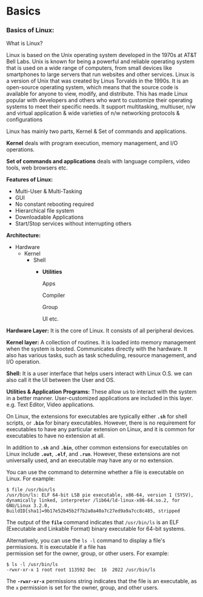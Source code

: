 # Basics

### **Basics of Linux:**

What is Linux?

Linux is based on the Unix operating system developed in the 1970s at AT\&T Bell Labs. Unix is known for being a powerful and reliable operating system that is used on a wide range of computers, from small devices like smartphones to large servers that run websites and other services. Linux is a version of Unix that was created by Linus Torvalds in the 1990s. It is an open-source operating system, which means that the source code is available for anyone to view, modify, and distribute. This has made Linux popular with developers and others who want to customize their operating systems to meet their specific needs. It support multitasking, multiuser, n/w and virtual application & wide varieties of n/w networking protocols & configurations

Linux has mainly two parts, Kernel & Set of commands and applications.

**Kernel** deals with program execution, memory management, and I/O operations.

**Set of commands and applications** deals with language compilers, video tools, web browsers etc.

**Features of Linux:**

* Multi-User & Multi-Tasking
* GUI
* No constant rebooting required
* Hierarchical file system
* Downloadable Applications
* Start/Stop services without interrupting others

**Architecture:**

* Hardware
  * Kernel
    * Shell
      *   **Utilities**

          Apps

          Compiler

          Group

          UI etc.

**Hardware Layer:** It is the core of Linux. It consists of all peripheral devices.

**Kernel layer:** A collection of routines. It is loaded into memory management when the system is booted. Communicates directly with the hardware. It also has various tasks, such as task scheduling, resource management, and I/O operation.

**Shell:** It is a user interface that helps users interact with Linux O.S. we can also call it the UI between the User and OS.

**Utilities & Application Programs:** These allow us to interact with the system in a better manner. User-customized applications are included in this layer. e.g. Text Editor, Video applications.

On Linux, the extensions for executables are typically either **`.sh`** for shell scripts, or **`.bin`** for binary executables. However, there is no requirement for executables to have any particular extension on Linux, and it is common for executables to have no extension at all.

In addition to **`.sh`** and **`.bin`**, other common extensions for executables on Linux include **`.out`**, **`.elf`**, and **`.run`**. However, these extensions are not universally used, and an executable may have any or no extension.

You can use the command to determine whether a file is executable on Linux. For example:

```
$ file /usr/bin/ls
/usr/bin/ls: ELF 64-bit LSB pie executable, x86-64, version 1 (SYSV), dynamically linked, interpreter /lib64/ld-linux-x86-64.so.2, for GNU/Linux 3.2.0, BuildID[sha1]=9b17e52b45b2f7b2a0a40a7c27ed9a9a7cc8c485, stripped
```

The output of the **`file`** command indicates that `/usr/bin/ls` is an ELF (Executable and Linkable Format) binary executable for 64-bit systems.

Alternatively, you can use the `ls -l` command to display a file's permissions. It is executable if a file has  \
&#x20;permission set for the owner, group, or other users. For example:

```
$ ls -l /usr/bin/ls
-rwxr-xr-x 1 root root 113592 Dec  16  2022 /usr/bin/ls

```

The **`-rwxr-xr-x`** permissions string indicates that the file is an executable, as the `x` permission is set for the owner, group, and other users.
